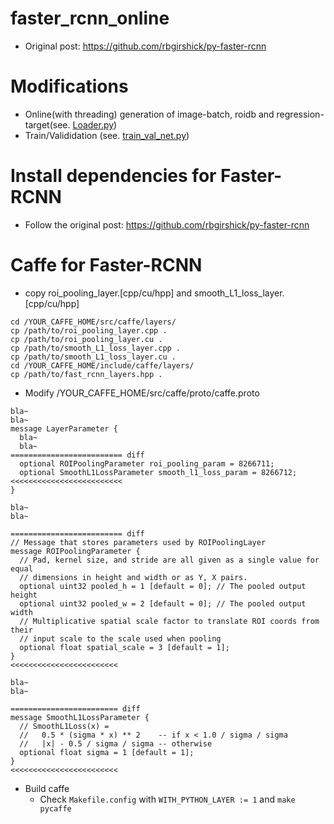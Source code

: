 # faster_rcnn_online
- Original post: https://github.com/rbgirshick/py-faster-rcnn

# Modifications
- Online(with threading) generation of image-batch, roidb and regression-target(see. [Loader.py](https://github.com/taey16/faster_rcnn_online/blob/trainval/lib/datasets/Loader.py))
- Train/Valididation (see. [train_val_net.py](https://github.com/taey16/faster_rcnn_online/blob/trainval/tool/train_val_net.py))

# Install dependencies for Faster-RCNN
- Follow the original post: https://github.com/rbgirshick/py-faster-rcnn

# Caffe for Faster-RCNN
- copy roi_pooling_layer.[cpp/cu/hpp] and smooth_L1_loss_layer.[cpp/cu/hpp]
```
cd /YOUR_CAFFE_HOME/src/caffe/layers/
cp /path/to/roi_pooling_layer.cpp .
cp /path/to/roi_pooling_layer.cu .
cp /path/to/smooth_L1_loss_layer.cpp .
cp /path/to/smooth_L1_loss_layer.cu .
cd /YOUR_CAFFE_HOME/include/caffe/layers/
cp /path/to/fast_rcnn_layers.hpp .
```
- Modify /YOUR_CAFFE_HOME/src/caffe/proto/caffe.proto
```
bla~
bla~
message LayerParameter {
  bla~
  bla~
========================= diff
  optional ROIPoolingParameter roi_pooling_param = 8266711;
  optional SmoothL1LossParameter smooth_l1_loss_param = 8266712;
<<<<<<<<<<<<<<<<<<<<<<<<<
}

bla~
bla~

========================= diff
// Message that stores parameters used by ROIPoolingLayer
message ROIPoolingParameter {
  // Pad, kernel size, and stride are all given as a single value for equal
  // dimensions in height and width or as Y, X pairs.
  optional uint32 pooled_h = 1 [default = 0]; // The pooled output height
  optional uint32 pooled_w = 2 [default = 0]; // The pooled output width
  // Multiplicative spatial scale factor to translate ROI coords from their
  // input scale to the scale used when pooling
  optional float spatial_scale = 3 [default = 1];
}
<<<<<<<<<<<<<<<<<<<<<<<<

bla~
bla~

======================== diff
message SmoothL1LossParameter {
  // SmoothL1Loss(x) =
  //   0.5 * (sigma * x) ** 2    -- if x < 1.0 / sigma / sigma
  //   |x| - 0.5 / sigma / sigma -- otherwise
  optional float sigma = 1 [default = 1];
}
<<<<<<<<<<<<<<<<<<<<<<<<
```
- Build caffe
	* Check `Makefile.config` with `WITH_PYTHON_LAYER := 1` and `make pycaffe`
